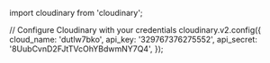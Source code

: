 
import cloudinary from 'cloudinary';

// Configure Cloudinary with your credentials
cloudinary.v2.config({
  cloud_name: 'dutlw7bko',
  api_key: '329767376275552',
  api_secret: '8UubCvnD2FJtTVcOhYBdwmNY7Q4',
});
